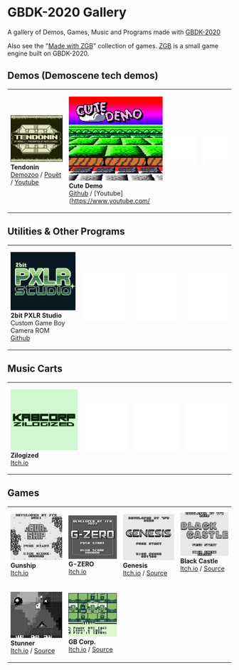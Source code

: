 # GBDK-2020 Gallery
A gallery of Demos, Games, Music and Programs made with [GBDK-2020](https://github.com/gbdk-2020/gbdk-2020)

Also see the "[Made with ZGB](https://github.com/Zal0/ZGB/wiki/Made-with-ZGB)" collection of games. [ZGB](https://github.com/Zal0/ZGB/) is a small game engine built on GBDK-2020.

## Demos (Demoscene tech demos)

<table>
<!-- New Row --> 
<!-- 2 spaces for identation of cell contents and closing tag, one line break between cells-->  
<tr><td>

  ![screenshot](/pix/demos/tendonin_320.png) <br>  __Tendonin__ <br>[Demozoo](https://demozoo.org/productions/307366/) / [Pouët](https://www.pouet.net/prod.php?which=91300) / [Youtube](https://www.youtube.com/watch?v=GleZBHhOsmE)
  </td><td>

  ![screenshot](/pix/demos/cutedemo_320.png) <br> __Cute Demo__ <br>[Github](https://github.com/mills32/CUTE_DEMO/) / [Youtube](https://www.youtube.com/
  </td><td>

  ![screenshot](/pix/placeholder_320.png)
  </td><td>

  ![screenshot](/pix/placeholder_320.png)
</td></tr>
 
</table>


## Utilities & Other Programs

<table>
<!-- New Row --> 
<!-- 2 spaces for identation of cell contents and closing tag, one line break between cells-->  
<tr><td>

  ![screenshot](/pix/progs/2bit-pxlr-studio_320.png) <br> __2bit PXLR Studio__ <br>Custom Game Boy Camera ROM <br>[Github](https://github.com/HerrZatacke/)
  </td><td>

  ![screenshot](/pix/placeholder_320.png)
  </td><td>

  ![screenshot](/pix/placeholder_320.png)
  </td><td>

  ![screenshot](/pix/placeholder_320.png)
</td></tr>
 
</table>


## Music Carts

<table>
<!-- New Row --> 
<!-- 2 spaces for identation of cell contents and closing tag, one line break between cells-->  
<tr><td>

  ![screenshot](/pix/music/zilogized_320.png) <br>  __Zilogized__ <br>[Itch.io](https://kabcorp.itch.io/zilogized)
  </td><td>

  ![screenshot](/pix/placeholder_320.png)
  </td><td>

  ![screenshot](/pix/placeholder_320.png)
  </td><td>

  ![screenshot](/pix/placeholder_320.png)
</td></tr>
 
</table>


## Games

<table>
<!-- New Row --> 
<!-- This Row: 2 spaces for markdown, 4 spaces for trailing td close tag -->
<tr><td>

  ![screenshot](/pix/games/gunship_320.png) <br>  __Gunship__ <br>[Itch.io](https://user0x7f.itch.io/gunship)
    </td><td>
  ![screenshot](/pix/games/g-zero_320.png) <br>  __G-ZERO__ <br>[Itch.io](https://user0x7f.itch.io/g-zero)
    </td><td>
  ![screenshot](/pix/games/genesis_320.png) <br> __Genesis__ <br>[Itch.io](https://user0x7f.itch.io/genesis) / [Source](https://gbdev.gg8.se/forums/viewtopic.php?id=674)
    </td><td>
  ![screenshot](/pix/games/black-castle_320.png) <br> __Black Castle__ <br>[Itch.io](https://user0x7f.itch.io/black-castle) / [Source](https://gbdev.gg8.se/forums/viewtopic.php?id=743&p=2)
</td></tr>
  
<!-- New Row -->  
<tr><td>
  
  ![screenshot](/pix/games/stunner_320.png) <br> __Stunner__ <br> [Itch.io](https://mindbleach.itch.io/stunner) / [Source](https://mindbleach.itch.io/stunner-but-with-source-code)
  </td><td>

  ![screenshot](/pix/games/gb-corp_320.png) <br> __GB Corp.__ <br> [Itch.io](https://drludos.itch.io/gb-corp) / [Source](https://github.com/drludos/GBcorp)
</td></tr>

</table>

